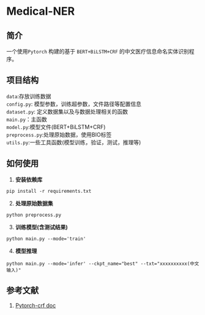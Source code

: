 # Medical-NER

## 简介

一个使用`Pytorch` 构建的基于 `BERT+BiLSTM+CRF` 的中文医疗信息命名实体识别程序。

## 项目结构 

`data`:存放训练数据<br>
`config.py`: 模型参数，训练超参数，文件路径等配置信息<br>
`dataset.py`: 定义数据集以及与数据处理相关的函数<br>
`main.py`：主函数<br>
`model.py`:模型文件(BERT+BiLSTM+CRF)<br>
`preprocess.py`:处理原始数据，使用BIO标签 <br>
`utils.py`:一些工具函数(模型训练，验证，测试，推理等)<br>


## 如何使用

  1. **安装依赖库**

```
pip install -r requirements.txt
```

2. **处理原始数据集**

```
python preprocess.py
```

3. **训练模型(含测试结果)**

```
python main.py --mode='train'
```

4. **模型推理**

```
python main.py --mode='infer' --ckpt_name="best" --txt="xxxxxxxxxx(中文输入)"
```


## 参考文献

1. [Pytorch-crf doc](https://pytorch-crf.readthedocs.io/en/stable/)


